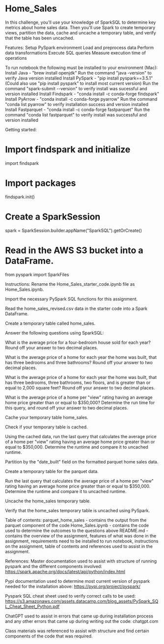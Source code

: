 # Home_Sales

In this challenge, you'll use your knowledge of SparkSQL to determine key metrics about home sales data. Then you'll use Spark to create temporary views, partition the data, cache and uncache a temporary table, and verify that the table has been uncached.

Features:
Setup PySpark environment
Load and preprocess data
Perform data transformations
Execute SQL queries
Measure execution time of operations

To run notebook the following must be installed to your environment (Mac):
Install Java - "brew install openjdk" 
Run the command "java -version" to verify Java version installed
Install PySpark - "pip install pyspark==3.5.1" (Could also use "pip install pyspark" to install most current version)
Run the command "spark-submit --version" to verify install was sucessful and version installed
Install Findspark - "conda install -c conda-forge findspark"
Install PyArrow - "conda install -c conda-forge pyarrow"
Run the command "conda list pyarrow" to verify installation success and version installed
Install Fastparquet - "conda install -c conda-forge fastparquet"
Run the command "conda list fastparquet" to verify install was successful and version installed

Getting started:
# Import findspark and initialize
import findspark
# Import packages
findspark.init()
# Create a SparkSession
spark = SparkSession.builder.appName("SparkSQL").getOrCreate()
# Read in the AWS S3 bucket into a DataFrame.
from pyspark import SparkFiles

Instructions:
Rename the Home_Sales_starter_code.ipynb file as Home_Sales.ipynb.

Import the necessary PySpark SQL functions for this assignment.

Read the home_sales_revised.csv data in the starter code into a Spark DataFrame.

Create a temporary table called home_sales.

Answer the following questions using SparkSQL:

What is the average price for a four-bedroom house sold for each year? Round off your answer to two decimal places.

What is the average price of a home for each year the home was built, that has three bedrooms and three bathrooms? Round off your answer to two decimal places.

What is the average price of a home for each year the home was built, that has three bedrooms, three bathrooms, two floors, and is greater than or equal to 2,000 square feet? Round off your answer to two decimal places.

What is the average price of a home per "view" rating having an average home price greater than or equal to $350,000? Determine the run time for this query, and round off your answer to two decimal places.

Cache your temporary table home_sales.

Check if your temporary table is cached.

Using the cached data, run the last query that calculates the average price of a home per "view" rating having an average home price greater than or equal to $350,000. Determine the runtime and compare it to uncached runtime.

Partition by the "date_built" field on the formatted parquet home sales data.

Create a temporary table for the parquet data.

Run the last query that calculates the average price of a home per "view" rating having an average home price greater than or equal to $350,000. Determine the runtime and compare it to uncached runtime.

Uncache the home_sales temporary table.

Verify that the home_sales temporary table is uncached using PySpark.

Table of contents:
parquet_home_sales - contains the output from the parquet component of the code
Home_Sales.ipynb - contains the code used to determine the outcomes to the questions above
README.md - contains the overview of the assignment, features of what was done in the assignment, requirements need to be installed to run notebook, instructions on the assignment, table of contents and references used to assist in the assignment.

References:
Master documentation used to assist with structure of running pyspark and the different components involved:
https://spark.apache.org/docs/latest/api/python/index.html

Pypi documentation used to determine most current version of pyspark needed for the installation above:
https://pypi.org/project/pyspark/

Pyspark SQL cheat sheet used to verify correct calls to be used:
https://s3.amazonaws.com/assets.datacamp.com/blog_assets/PySpark_SQL_Cheat_Sheet_Python.pdf

ChatGPT used to assist in errors that came up during installation process and any other errors that came up during writing out the code:
chatgpt.com

Class materials was referenced to assist with structure and find certain components of the code that was required.